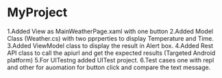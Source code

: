 # MyProject
1.Added View as MainWeatherPage.xaml with one button
2.Added Model Class (Weather.cs) with two pprperties to display Temperature and Time.
3.Added ViewModel class to display the result in Alert box.
4.Added Rest API class to call the apiurl and get the expected results (Targeted Android platform)
5.For UITestng added UITest project.
6.Test cases one with repl and other for auomation for button click and compare the text message.
